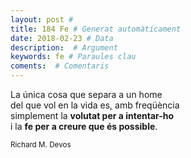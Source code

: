 ```yaml
---
layout: post #
title: 184 Fe # Generat automàticament
date: 2018-02-23 # Data
description:  # Argument
keywords: fe # Paraules clau
coments:  # Comentaris
---
```


La única cosa que separa a un home <br />
del que vol en la vida es, amb freqüència <br />
simplement la **volutat per a intentar-ho** <br />
i la **fe per a creure que és possible**. <br />

<small>Richard M. Devos</small>
